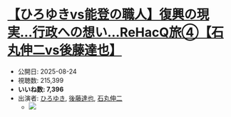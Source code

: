 # [【ひろゆきvs能登の職人】復興の現実…行政への想い…ReHacQ旅④【石丸伸二vs後藤達也】](https://www.youtube.com/watch?v=_vOWo2VNv1w)
-   公開日: 2025-08-24
-   視聴数: 215,399
-   **いいね数: 7,396**
-   出演者: [ひろゆき](/rehacq_fan/people/ひろゆき "wikilink"), [後藤達也](/rehacq_fan/people/後藤達也 "wikilink"), [石丸伸二](/rehacq_fan/people/石丸伸二 "wikilink")
    - [![](https://img.youtube.com/vi/_vOWo2VNv1w/hqdefault.jpg)](https://www.youtube.com/watch?v=_vOWo2VNv1w)
